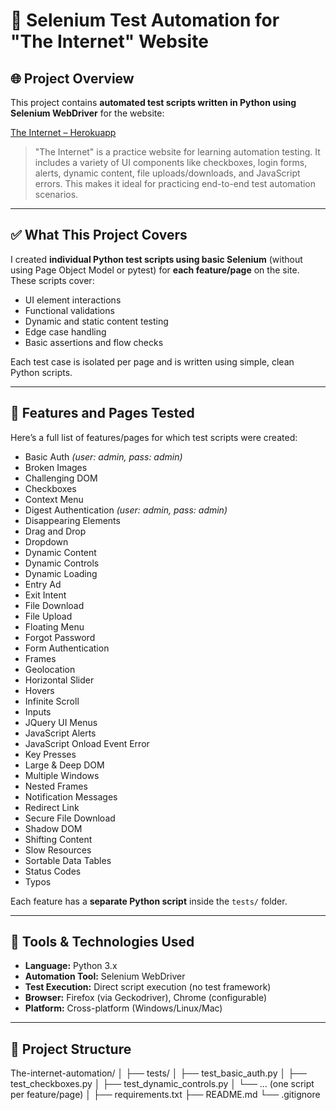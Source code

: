 # 🔧 Selenium Test Automation for "The Internet" Website

## 🌐 Project Overview

This project contains **automated test scripts written in Python using Selenium WebDriver** for the website:

[The Internet – Herokuapp](https://the-internet.herokuapp.com/)

> "The Internet" is a practice website for learning automation testing. It includes a variety of UI components like checkboxes, login forms, alerts, dynamic content, file uploads/downloads, and JavaScript errors. This makes it ideal for practicing end-to-end test automation scenarios.

---

## ✅ What This Project Covers

I created **individual Python test scripts using basic Selenium** (without using Page Object Model or pytest) for **each feature/page** on the site. These scripts cover:

- UI element interactions  
- Functional validations  
- Dynamic and static content testing  
- Edge case handling  
- Basic assertions and flow checks  

Each test case is isolated per page and is written using simple, clean Python scripts.

---

## 📄 Features and Pages Tested

Here’s a full list of features/pages for which test scripts were created:

- Basic Auth *(user: admin, pass: admin)*
- Broken Images  
- Challenging DOM  
- Checkboxes  
- Context Menu  
- Digest Authentication *(user: admin, pass: admin)*  
- Disappearing Elements  
- Drag and Drop  
- Dropdown  
- Dynamic Content  
- Dynamic Controls  
- Dynamic Loading  
- Entry Ad  
- Exit Intent  
- File Download  
- File Upload  
- Floating Menu  
- Forgot Password  
- Form Authentication  
- Frames  
- Geolocation  
- Horizontal Slider  
- Hovers  
- Infinite Scroll  
- Inputs  
- JQuery UI Menus  
- JavaScript Alerts  
- JavaScript Onload Event Error  
- Key Presses  
- Large & Deep DOM  
- Multiple Windows  
- Nested Frames  
- Notification Messages  
- Redirect Link  
- Secure File Download  
- Shadow DOM  
- Shifting Content  
- Slow Resources  
- Sortable Data Tables  
- Status Codes  
- Typos  

Each feature has a **separate Python script** inside the `tests/` folder.

---

## 🧰 Tools & Technologies Used

- **Language:** Python 3.x  
- **Automation Tool:** Selenium WebDriver  
- **Test Execution:** Direct script execution (no test framework)  
- **Browser:** Firefox (via Geckodriver), Chrome (configurable)  
- **Platform:** Cross-platform (Windows/Linux/Mac)

---

## 📁 Project Structure

The-internet-automation/
│
├── tests/
│ ├── test_basic_auth.py
│ ├── test_checkboxes.py
│ ├── test_dynamic_controls.py
│ └── ... (one script per feature/page)
│
├── requirements.txt
├── README.md
└── .gitignore 

 
 
